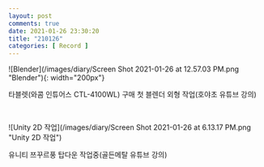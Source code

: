 ```yaml
---
layout: post
comments: true
date: 2021-01-26 23:30:20
title: "210126"
categories: [ Record ]
---
```


<span>![Blender](/images/diary/Screen Shot 2021-01-26 at 12.57.03 PM.png "Blender"){: width="200px"}</span>

타블렛(와콤 인튜어스 CTL-4100WL) 구매 첫 블렌더 외형 작업(호야초 유튜브 강의)

<br>

![Unity 2D 작업](/images/diary/Screen Shot 2021-01-26 at 6.13.17 PM.png "Unity 2D 작업")

유니티 쯔꾸르풍 탑다운 작업중(골든메탈 유튜브 강의)

